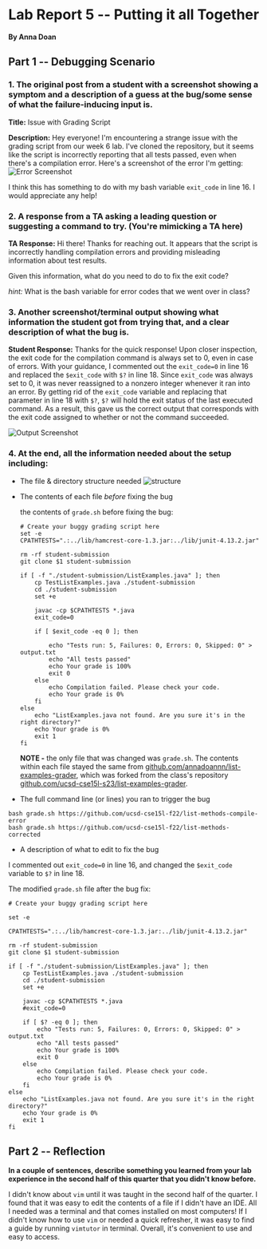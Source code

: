 # Lab Report 5 -- Putting it all Together
**By Anna Doan**

## Part 1 -- Debugging Scenario
### 1. The original post from a student with a screenshot showing a symptom and a description of a guess at the bug/some sense of what the failure-inducing input is.
**Title:** Issue with Grading Script

**Description:** Hey everyone! I'm encountering a strange issue with the grading script from our week 6 lab. I've cloned the repository, but it seems like the script is incorrectly reporting that all tests passed, even when there's a compilation error. Here's a screenshot of the error I'm getting:
![Error Screenshot](l5-error-ss1.png)

I think this has something to do with my bash variable `exit_code` in line 16. I would appreciate any help!

### 2. A response from a TA asking a leading question or suggesting a command to try. (You're mimicking a TA here)

**TA Response:** Hi there! Thanks for reaching out. It appears that the script is incorrectly handling compilation errors and providing misleading information about test results. 

Given this information, what do you need to do to fix the exit code? 

_hint:_ What is the bash variable for error codes that we went over in class?

### 3. Another screenshot/terminal output showing what information the student got from trying that, and a clear description of what the bug is. 

**Student Response:** Thanks for the quick response! Upon closer inspection, the exit code for the compilation command is always set to 0, even in case of errors. With your guidance, I commented out the `exit_code=0` in line 16 and replaced the `$exit_code` with `$?` in line 18. Since `exit_code` was always set to 0, it was never reassigned to a nonzero integer whenever it ran into an error. By getting rid of the `exit_code` variable and replacing that parameter in line 18 with `$?`, `$?` will hold the exit status of the last executed command. As a result, this gave us the correct output that corresponds with the exit code assigned to whether or not the command succeeded. 

![Output Screenshot](l5-correct-output1.png)

### 4. At the end, all the information needed about the setup including:
- The file & directory structure needed
  ![structure](l5-struct.png)
- The contents of each file _before_ fixing the bug

  
  the contents of `grade.sh` before fixing the bug:
  ```
  # Create your buggy grading script here
  set -e
  CPATHTESTS=".:../lib/hamcrest-core-1.3.jar:../lib/junit-4.13.2.jar"
  
  rm -rf student-submission
  git clone $1 student-submission

  if [ -f "./student-submission/ListExamples.java" ]; then
      cp TestListExamples.java ./student-submission
      cd ./student-submission
      set +e

      javac -cp $CPATHTESTS *.java
      exit_code=0

      if [ $exit_code -eq 0 ]; then
         
          echo "Tests run: 5, Failures: 0, Errors: 0, Skipped: 0" > output.txt
          echo "All tests passed"
          echo Your grade is 100%
          exit 0
      else
          echo Compilation failed. Please check your code.
          echo Your grade is 0%
      fi
  else
      echo "ListExamples.java not found. Are you sure it's in the right directory?"
      echo Your grade is 0%
      exit 1
  fi
  ```
  **NOTE -** the only file that was changed was `grade.sh`. The contents within each file stayed the same from [github.com/annadoannn/list-examples-grader](https://github.com/annadoannn/list-examples-grader), which was forked from the class's repository [github.com/ucsd-cse15l-s23/list-examples-grader](https://github.com/ucsd-cse15l-s23/list-examples-grader).

   
- The full command line (or lines) you ran to trigger the bug
```
bash grade.sh https://github.com/ucsd-cse15l-f22/list-methods-compile-error
bash grade.sh https://github.com/ucsd-cse15l-f22/list-methods-corrected
```
- A description of what to edit to fix the bug

  
I commented out `exit_code=0` in line 16, and changed the `$exit_code` variable to `$?` in line 18. 

The modified `grade.sh` file after the bug fix:
```
# Create your buggy grading script here

set -e

CPATHTESTS=".:../lib/hamcrest-core-1.3.jar:../lib/junit-4.13.2.jar"

rm -rf student-submission
git clone $1 student-submission

if [ -f "./student-submission/ListExamples.java" ]; then
    cp TestListExamples.java ./student-submission
    cd ./student-submission
    set +e

    javac -cp $CPATHTESTS *.java
    #exit_code=0

    if [ $? -eq 0 ]; then
        echo "Tests run: 5, Failures: 0, Errors: 0, Skipped: 0" > output.txt
        echo "All tests passed"
        echo Your grade is 100%
        exit 0
    else
        echo Compilation failed. Please check your code.
        echo Your grade is 0%
    fi
else
    echo "ListExamples.java not found. Are you sure it's in the right directory?"
    echo Your grade is 0%
    exit 1
fi

```

## Part 2 -- Reflection
**In a couple of sentences, describe something you learned from your lab experience in the second half of this quarter that you didn't know before.**

I didn't know about `vim` until it was taught in the second half of the quarter. I found that it was easy to edit the contents of a file if I didn't have an IDE. All I needed was a terminal and that comes installed on most computers! If I didn't know how to use `vim` or needed a quick refresher, it was easy to find a guide by running `vimtutor` in terminal. Overall, it's convenient to use and easy to access.
